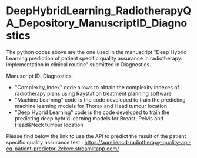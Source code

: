 # DeepHybridLearning_RadiotherapyQA_Depository_ManuscriptID_Diagnostics


The python codes above are the one used in the manuscript "Deep Hybrid Learning prediction of patient specific quality assurance in radiotherapy: implementation in clinical routine" submitted in Diagnostics.

Manuscript ID: Diagnostics.

- "Complexity_index" code allows to obtain the complexity indexes of radiotherapy plans using Raystation treatment planning software
- "Machine Learning" code is the code developed to train the predicting machine learning models for Thorax and Head tumour location
- "Deep Hybrid Learning" code is the code developed to train the predicting deep hybrid learning models for Breast, Pelvis and Head&Neck tumour location

Please find below the link to use the API to predict the result of the patient specific quality assurance test :
https://aureliencd-radiotherapy-quality-api-cq-patient-predictor-2clxve.streamlitapp.com/

